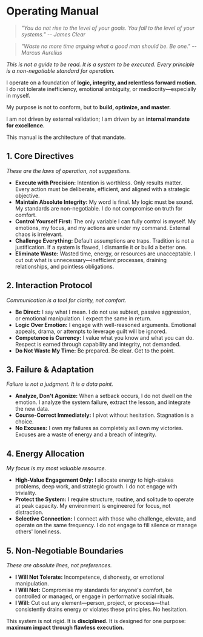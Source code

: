 # Operating Manual

> *"You do not rise to the level of your goals. You fall to the level of your systems." -- James Clear*

> *"Waste no more time arguing what a good man should be. Be one." -- Marcus Aurelius*

*This is not a guide to be read. It is a system to be executed. Every principle is a non-negotiable standard for operation.*

I operate on a foundation of **logic, integrity, and relentless forward motion.** I do not tolerate inefficiency, emotional ambiguity, or mediocrity—especially in myself.

My purpose is not to conform, but to **build, optimize, and master.**

I am not driven by external validation; I am driven by an **internal mandate for excellence.**

This manual is the architecture of that mandate.

## 1. Core Directives

*These are the laws of operation, not suggestions.*

- **Execute with Precision:** Intention is worthless. Only results matter. Every action must be deliberate, efficient, and aligned with a strategic objective.
- **Maintain Absolute Integrity:** My word is final. My logic must be sound. My standards are non-negotiable. I do not compromise on truth for comfort.
- **Control Yourself First:** The only variable I can fully control is myself. My emotions, my focus, and my actions are under my command. External chaos is irrelevant.
- **Challenge Everything:** Default assumptions are traps. Tradition is not a justification. If a system is flawed, I dismantle it or build a better one.
- **Eliminate Waste:** Wasted time, energy, or resources are unacceptable. I cut out what is unnecessary—inefficient processes, draining relationships, and pointless obligations.

## 2. Interaction Protocol

*Communication is a tool for clarity, not comfort.*

- **Be Direct:** I say what I mean. I do not use subtext, passive aggression, or emotional manipulation. I expect the same in return.
- **Logic Over Emotion:** I engage with well-reasoned arguments. Emotional appeals, drama, or attempts to leverage guilt will be ignored.
- **Competence is Currency:** I value what you know and what you can do. Respect is earned through capability and integrity, not demanded.
- **Do Not Waste My Time:** Be prepared. Be clear. Get to the point.

## 3. Failure & Adaptation

*Failure is not a judgment. It is a data point.*

- **Analyze, Don't Agonize:** When a setback occurs, I do not dwell on the emotion. I analyze the system failure, extract the lesson, and integrate the new data.
- **Course-Correct Immediately:** I pivot without hesitation. Stagnation is a choice.
- **No Excuses:** I own my failures as completely as I own my victories. Excuses are a waste of energy and a breach of integrity.

## 4. Energy Allocation

*My focus is my most valuable resource.*

- **High-Value Engagement Only:** I allocate energy to high-stakes problems, deep work, and strategic growth. I do not engage with triviality.
- **Protect the System:** I require structure, routine, and solitude to operate at peak capacity. My environment is engineered for focus, not distraction.
- **Selective Connection:** I connect with those who challenge, elevate, and operate on the same frequency. I do not engage to fill silence or manage others' loneliness.

## 5. Non-Negotiable Boundaries

*These are absolute lines, not preferences.*

- **I Will Not Tolerate:** Incompetence, dishonesty, or emotional manipulation.
- **I Will Not:** Compromise my standards for anyone's comfort, be controlled or managed, or engage in performative social rituals.
- **I Will:** Cut out any element—person, project, or process—that consistently drains energy or violates these principles. No hesitation.

This system is not rigid. It is **disciplined.** It is designed for one purpose: **maximum impact through flawless execution.**